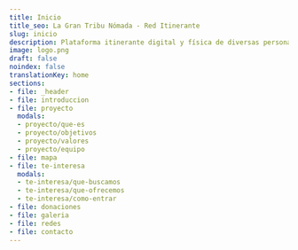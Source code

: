 ```yaml
---
title: Inicio
title_seo: La Gran Tribu Nómada - Red Itinerante
slug: inicio
description: Plataforma itinerante digital y física de diversas personas con valores similares, para potenciar dones y desarrollar una vida compartida, libre y dinámica.
image: logo.png
draft: false
noindex: false
translationKey: home
sections:
- file: _header
- file: introduccion
- file: proyecto
  modals:
  - proyecto/que-es
  - proyecto/objetivos
  - proyecto/valores
  - proyecto/equipo
- file: mapa
- file: te-interesa
  modals:
  - te-interesa/que-buscamos
  - te-interesa/que-ofrecemos
  - te-interesa/como-entrar
- file: donaciones
- file: galeria
- file: redes
- file: contacto
---
```

